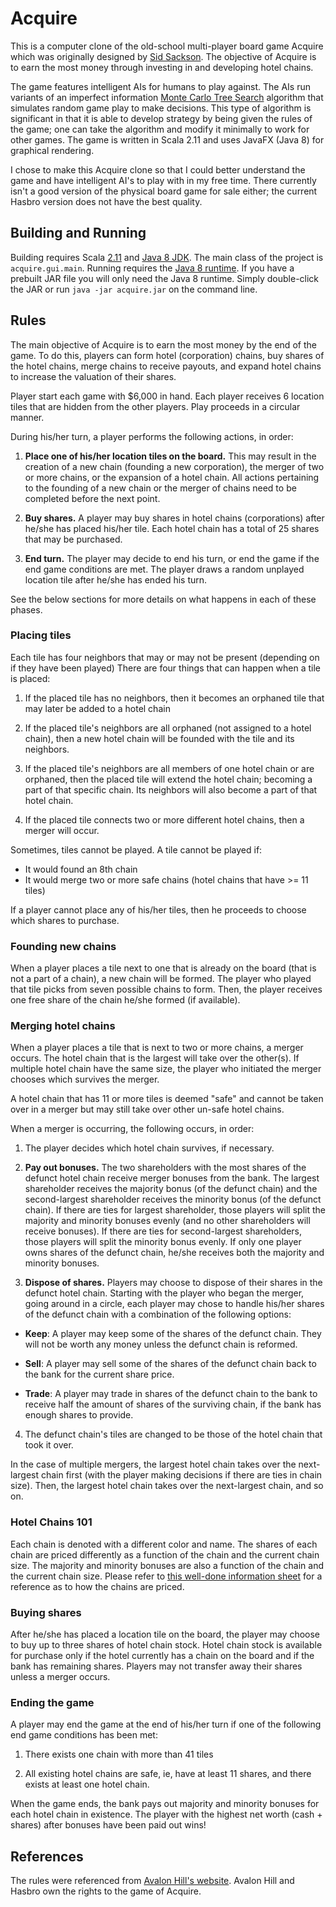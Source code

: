 Acquire
================================

This is a computer clone of the old-school multi-player board game Acquire which was originally designed by [Sid Sackson](https://en.wikipedia.org/wiki/Acquire). The objective of Acquire is to earn the most money through investing in and developing hotel chains. 

The game features intelligent AIs for humans to play against. The AIs run variants of an imperfect information [Monte Carlo Tree Search](https://en.wikipedia.org/wiki/Monte_Carlo_tree_search) algorithm that simulates random game play to make decisions. This type of algorithm is significant in that it is able to develop strategy by being given the rules of the game; one can take the algorithm and modify it minimally to work for other games. The game is written in Scala 2.11 and uses JavaFX (Java 8) for graphical rendering.

I chose to make this Acquire clone so that I could better understand the game and have intelligent AI's to play with in my free time. There currently isn't a good version of the physical board game for sale either; the current Hasbro version does not have the best quality.

Building and Running 
-----------------------
Building requires Scala [2.11](http://www.scala-lang.org/index.html) and [Java 8 JDK](http://www.oracle.com/technetwork/java/javase/downloads/jdk8-downloads-2133151.html). The main class of the project is `acquire.gui.main`.
Running requires the [Java 8 runtime](http://www.oracle.com/technetwork/java/javase/downloads/jre8-downloads-2133155.html). If you have a prebuilt JAR file you will only need the Java 8 runtime. Simply double-click the JAR or run `java -jar acquire.jar` on the command line.

Rules
-----------------------

The main objective of Acquire is to earn the most money by the end of the game. To do this, players can form hotel (corporation) chains, buy shares of the hotel chains, merge chains to receive payouts, and expand hotel chains to increase the valuation of their shares.

Player start each game with $6,000 in hand. Each player receives 6 location tiles that are hidden from the other players. Play proceeds in a circular manner.

During his/her turn, a player performs the following actions, in order:

1. **Place one of his/her location tiles on the board.** This may result in the creation of a new chain (founding a new corporation), the merger of two or more chains, or the expansion of a hotel chain. All actions pertaining to the founding of a new chain or the merger of chains need to be completed before the next point.

2. **Buy shares.** A player may buy shares in hotel chains (corporations) after he/she has placed his/her tile. Each hotel chain has a total of 25 shares that may be purchased.

3. **End turn.** The player may decide to end his turn, or end the game if the end game conditions are met. The player draws a random unplayed location tile after he/she has ended his turn.

See the below sections for more details on what happens in each of these phases.

### Placing tiles
Each tile has four neighbors that may or may not be present (depending on if they have been played) There are four things that can happen when a tile is placed:

1. If the placed tile has no neighbors, then it becomes an orphaned tile that may later be added to a hotel chain

2. If the placed tile's neighbors are all orphaned (not assigned to a hotel chain), then a new hotel chain will be founded with the tile and its neighbors.

3. If the placed tile's neighbors are all members of one hotel chain or are orphaned, then the placed tile will extend the hotel chain; becoming a part of that specific chain. Its neighbors will also become a part of that hotel chain.

4. If the placed tile connects two or more different hotel chains, then a merger will occur.

Sometimes, tiles cannot be played. A tile cannot be played if:

* It would found an 8th chain
* It would merge two or more safe chains (hotel chains that have >= 11 tiles)

If a player cannot place any of his/her tiles, then he proceeds to choose which shares to purchase.

### Founding new chains
When a player places a tile next to one that is already on the board (that is not a part of a chain), a new chain will be formed. The player who played that tile picks from seven possible chains to form. Then, the player receives one free share of the chain he/she formed (if available).

### Merging hotel chains
When a player places a tile that is next to two or more chains, a merger occurs. The hotel chain that is the largest will take over the other(s). If multiple hotel chain have the same size, the player who initiated the merger chooses which survives the merger. 

A hotel chain that has 11 or more tiles is deemed "safe" and cannot be taken over in a merger but may still take over other un-safe hotel chains.

When a merger is occurring, the following occurs, in order:

1. The player decides which hotel chain survives, if necessary. 

2. **Pay out bonuses.** The two shareholders with the most shares of the defunct hotel chain receive merger bonuses from the bank. The largest shareholder receives the majority bonus (of the defunct chain) and the second-largest shareholder receives the minority bonus (of the defunct chain). If there are ties for largest shareholder, those players will split the majority and minority bonuses evenly (and no other shareholders will receive bonuses). If there are ties for second-largest shareholders, those players will split the minority bonus evenly. If only one player owns shares of the defunct chain, he/she receives both the majority and minority bonuses.

3. **Dispose of shares.** Players may choose to dispose of their shares in the defunct hotel chain. Starting with the player who began the merger, going around in a circle, each player may chose to handle his/her shares of the defunct chain with a combination of the following options:

  * **Keep**: A player may keep some of the shares of the defunct chain. They will not be worth any money unless the defunct chain is reformed.

  * **Sell**: A player may sell some of the shares of the defunct chain back to the bank for the current share price.

  * **Trade**: A player may trade in shares of the defunct chain to the bank to receive half the amount of shares of the surviving chain, if the bank has enough shares to provide.

4. The defunct chain's tiles are changed to be those of the hotel chain that took it over.

In the case of multiple mergers, the largest hotel chain takes over the next-largest chain first (with the player making decisions if there are ties in chain size). Then, the largest hotel chain takes over the next-largest chain, and so on.

### Hotel Chains 101

Each chain is denoted with a different color and name. The shares of each chain are priced differently as a function of the chain and the current chain size. The majority and minority bonuses are also a function of the chain and the current chain size. Please refer to [this well-done information sheet](http://www.webnoir.com/bob/sid/acquirecard.htm) for a reference as to how the chains are priced.

### Buying shares

After he/she has placed a location tile on the board, the player may choose to buy up to three shares of hotel chain stock. Hotel chain stock is available for purchase only if the hotel currently has a chain on the board and if the bank has remaining shares. Players may not transfer away their shares unless a merger occurs.

### Ending the game

A player may end the game at the end of his/her turn if one of the following end game conditions has been met:

1. There exists one chain with more than 41 tiles

2. All existing hotel chains are safe, ie, have at least 11 shares, and there exists at least one hotel chain.

When the game ends, the bank pays out majority and minority bonuses for each hotel chain in existence. The player with the highest net worth (cash + shares) after bonuses have been paid out wins!

References
---------------------

The rules were referenced from [Avalon Hill's website](https://www.wizards.com/avalonhill/rules/acquire.pdf). Avalon Hill and Hasbro own the rights to the game of Acquire.
